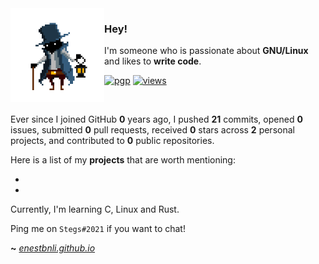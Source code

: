 <img align="left" src="https://raw.githubusercontent.com/enestbnli/enestbnli/master/tbnli_small.png">

### Hey!

I'm someone who is passionate about **GNU/Linux** and likes to **write code**.

[![pgp](https://img.shields.io/badge/pgp-0xF83424824B3E4B90-313131?style=flat&labelColor=545454&color=313131)](https://github.com/enestbnli.gpg) [![views](https://komarev.com/ghpvc/?username=enestbnli&style=flat&color=313131&label=views)](https://github.com/enestbnli)

<br>

Ever since I joined GitHub **0** years ago, I pushed **21** commits, opened **0** issues, submitted **0** pull requests, received **0** stars across **2** personal projects, and contributed to **0** public repositories.

Here is a list of my **projects** that are worth mentioning:

-
-

Currently, I'm learning C, Linux and Rust.

Ping me on `Stegs#2021` if you want to chat!

**~** [_enestbnli.github.io_](https://enestbnli.github.io/)